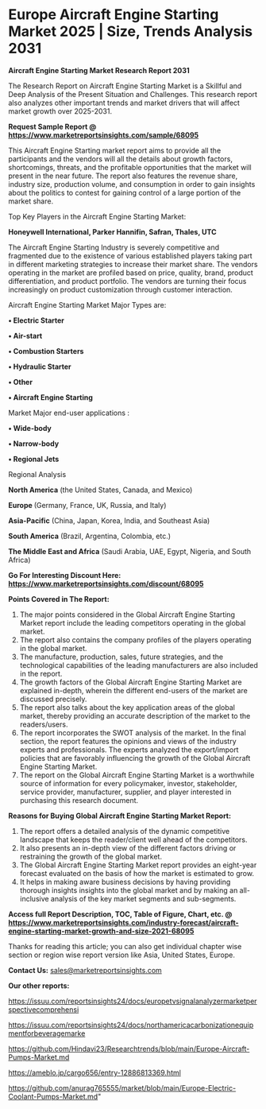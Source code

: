  # Europe Aircraft Engine Starting Market 2025 | Size, Trends Analysis 2031

<strong>Aircraft Engine Starting Market Research Report 2031</strong>

The Research Report on Aircraft Engine Starting Market is a Skillful and Deep Analysis of the Present Situation and Challenges. This research report also analyzes other important trends and market drivers that will affect market growth over 2025-2031.

<strong>Request Sample Report @ <a href=https://www.marketreportsinsights.com/sample/68095>https://www.marketreportsinsights.com/sample/68095</a></strong>

This Aircraft Engine Starting market report aims to provide all the participants and the vendors will all the details about growth factors, shortcomings, threats, and the profitable opportunities that the market will present in the near future. The report also features the revenue share, industry size, production volume, and consumption in order to gain insights about the politics to contest for gaining control of a large portion of the market share.

Top Key Players in the Aircraft Engine Starting Market:

<strong>Honeywell International, Parker Hannifin, Safran, Thales, UTC</strong>

The Aircraft Engine Starting Industry is severely competitive and fragmented due to the existence of various established players taking part in different marketing strategies to increase their market share. The vendors operating in the market are profiled based on price, quality, brand, product differentiation, and product portfolio. The vendors are turning their focus increasingly on product customization through customer interaction.

Aircraft Engine Starting Market Major Types are:

<strong>• Electric Starter

• Air-start

• Combustion Starters

• Hydraulic Starter

• Other

• Aircraft Engine Starting</strong>

Market Major end-user applications :

<strong>• Wide-body

• Narrow-body

• Regional Jets</strong>

Regional Analysis

</u><strong><b>North America</b></strong> (the United States, Canada, and Mexico)

<strong><b>Europe </b></strong>(Germany, France, UK, Russia, and Italy)

<strong><b>Asia-Pacific</b></strong> (China, Japan, Korea, India, and Southeast Asia)

<strong><b>South America</b></strong> (Brazil, Argentina, Colombia, etc.)

<strong><b>The Middle East and Africa</b></strong> (Saudi Arabia, UAE, Egypt, Nigeria, and South Africa)

<strong>Go For Interesting Discount Here: <a href=https://www.marketreportsinsights.com/discount/68095>https://www.marketreportsinsights.com/discount/68095</a></strong>

<strong>Points Covered in The Report:</strong>
<ol>
  <li>The major points considered in the Global Aircraft Engine Starting Market report include the leading competitors operating in the global market.</li>
  <li>The report also contains the company profiles of the players operating in the global market.</li>
  <li>The manufacture, production, sales, future strategies, and the technological capabilities of the leading manufacturers are also included in the report.</li>
  <li>The growth factors of the Global Aircraft Engine Starting Market are explained in-depth, wherein the different end-users of the market are discussed precisely.</li>
  <li>The report also talks about the key application areas of the global market, thereby providing an accurate description of the market to the readers/users.</li>
  <li>The report incorporates the SWOT analysis of the market. In the final section, the report features the opinions and views of the industry experts and professionals. The experts analyzed the export/import policies that are favorably influencing the growth of the Global Aircraft Engine Starting Market.</li>
  <li>The report on the Global Aircraft Engine Starting Market is a worthwhile source of information for every policymaker, investor, stakeholder, service provider, manufacturer, supplier, and player interested in purchasing this research document.</li>
</ol>
<strong>Reasons for Buying Global Aircraft Engine Starting Market Report:</strong>

<ol>
  <li>The report offers a detailed analysis of the dynamic competitive landscape that keeps the reader/client well ahead of the competitors.</li>
  <li>It also presents an in-depth view of the different factors driving or restraining the growth of the global market.</li>
  <li>The Global Aircraft Engine Starting Market report provides an eight-year forecast evaluated on the basis of how the market is estimated to grow.</li>
  <li>It helps in making aware business decisions by having providing thorough insights insights into the global market and by making an all-inclusive analysis of the key market segments and sub-segments.</li>
</ol>
<strong>Access full Report Description, TOC, Table of Figure, Chart, etc. @ <a href=https://www.marketreportsinsights.com/industry-forecast/aircraft-engine-starting-market-growth-and-size-2021-68095>https://www.marketreportsinsights.com/industry-forecast/aircraft-engine-starting-market-growth-and-size-2021-68095</a></strong>


Thanks for reading this article; you can also get individual chapter wise section or region wise report version like Asia, United States, Europe.

<strong>Contact Us:</strong>
sales@marketreportsinsights.com

<strong>Our other reports:</strong>

<a href=https://issuu.com/reportsinsights24/docs/europetvsignalanalyzermarketperspectivecomprehensi>https://issuu.com/reportsinsights24/docs/europetvsignalanalyzermarketperspectivecomprehensi</a>

<a href=https://issuu.com/reportsinsights24/docs/northamericacarbonizationequipmentforbeveragemarke>https://issuu.com/reportsinsights24/docs/northamericacarbonizationequipmentforbeveragemarke</a>

<a href=https://github.com/Hindavi23/Researchtrends/blob/main/Europe-Aircraft-Pumps-Market.md>https://github.com/Hindavi23/Researchtrends/blob/main/Europe-Aircraft-Pumps-Market.md</a>

<a href=https://ameblo.jp/cargo656/entry-12886813369.html>https://ameblo.jp/cargo656/entry-12886813369.html</a>

<a href=https://github.com/anurag765555/market/blob/main/Europe-Electric-Coolant-Pumps-Market.md>https://github.com/anurag765555/market/blob/main/Europe-Electric-Coolant-Pumps-Market.md</a>"
